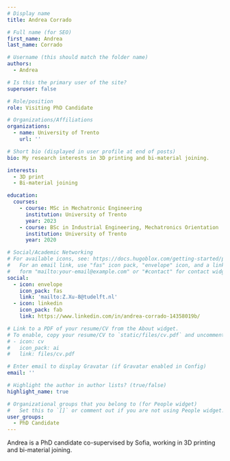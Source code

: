 ```yaml
---
# Display name
title: Andrea Corrado

# Full name (for SEO)
first_name: Andrea
last_name: Corrado

# Username (this should match the folder name)
authors:
  - Andrea

# Is this the primary user of the site?
superuser: false

# Role/position
role: Visiting PhD Candidate

# Organizations/Affiliations
organizations:
  - name: University of Trento
    url: ''

# Short bio (displayed in user profile at end of posts)
bio: My research interests in 3D printing and bi-material joining.

interests:
  - 3D print
  - Bi-material joining

education:
  courses:
    - course: MSc in Mechatronic Engineering
      institution: University of Trento
      year: 2023
    - course: BSc in Industrial Engineering, Mechatronics Orientation
      institution: University of Trento
      year: 2020

# Social/Academic Networking
# For available icons, see: https://docs.hugoblox.com/getting-started/page-builder/#icons
#   For an email link, use "fas" icon pack, "envelope" icon, and a link in the
#   form "mailto:your-email@example.com" or "#contact" for contact widget.
social:
  - icon: envelope
    icon_pack: fas
    link: 'mailto:Z.Xu-8@tudelft.nl'
  - icon: linkedin
    icon_pack: fab
    link: https://www.linkedin.com/in/andrea-corrado-14358019b/

# Link to a PDF of your resume/CV from the About widget.
# To enable, copy your resume/CV to `static/files/cv.pdf` and uncomment the lines below.
# - icon: cv
#   icon_pack: ai
#   link: files/cv.pdf

# Enter email to display Gravatar (if Gravatar enabled in Config)
email: ''

# Highlight the author in author lists? (true/false)
highlight_name: true

# Organizational groups that you belong to (for People widget)
#   Set this to `[]` or comment out if you are not using People widget.
user_groups:
  - PhD Candidate
---
```


Andrea is a PhD candidate co-supervised by Sofia, working in 3D printing and bi-material joining.
